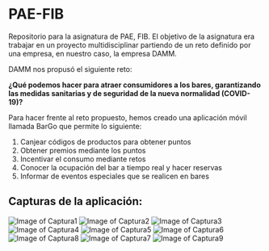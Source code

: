 # PAE-FIB

Repositorio para la asignatura de PAE, FIB. El objetivo de la asignatura era trabajar en un proyecto multidisciplinar partiendo de un reto definido por una empresa, en nuestro caso, la empresa DAMM. 

DAMM nos propusó el siguiente reto: 

**¿Qué podemos hacer para atraer consumidores a los bares, garantizando las medidas sanitarias y de seguridad de la nueva normalidad (COVID-19)?**

Para hacer frente al reto propuesto, hemos creado una aplicación móvil llamada BarGo que permite lo siguiente:

1. Canjear códigos de productos para obtener puntos
2. Obtener premios mediante los puntos
3. Incentivar el consumo mediante retos
4. Conocer la ocupación del bar a tiempo real y hacer reservas
5. Informar de eventos especiales que se realicen en bares

## Capturas de la aplicación: 

![Image of Captura1](BarGo/images/Captura1.JPG)
![Image of Captura2](BarGo/images/Captura2.JPG)
![Image of Captura3](BarGo/images/Captura3.JPG)
![Image of Captura4](BarGo/images/Captura4.JPG)
![Image of Captura5](BarGo/images/Captura5.JPG)
![Image of Captura6](BarGo/images/Captura6.JPG)
![Image of Captura8](BarGo/images/Captura8.JPG)
![Image of Captura7](BarGo/images/Captura7.JPG)
![Image of Captura9](BarGo/images/Captura9.JPG)
